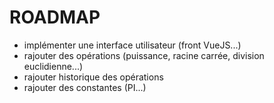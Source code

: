 # ROADMAP
- implémenter une interface utilisateur (front VueJS...)
- rajouter des opérations (puissance, racine carrée, division euclidienne...)
- rajouter historique des opérations
- rajouter des constantes (PI...)
